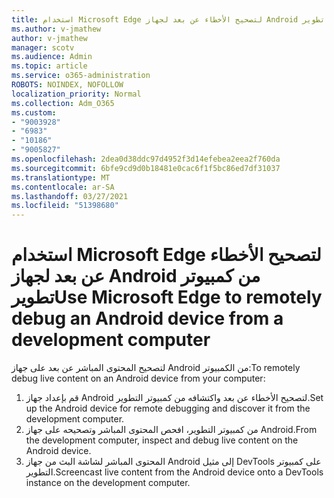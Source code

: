 ```yaml
---
title: استخدام Microsoft Edge لتصحيح الأخطاء عن بعد لجهاز Android من كمبيوتر تطوير
ms.author: v-jmathew
author: v-jmathew
manager: scotv
ms.audience: Admin
ms.topic: article
ms.service: o365-administration
ROBOTS: NOINDEX, NOFOLLOW
localization_priority: Normal
ms.collection: Adm_O365
ms.custom:
- "9003928"
- "6983"
- "10186"
- "9005827"
ms.openlocfilehash: 2dea0d38ddc97d4952f3d14efebea2eea2f760da
ms.sourcegitcommit: 6bfe9cd9d0b18481e0cac6f1f5bc86ed7df31037
ms.translationtype: MT
ms.contentlocale: ar-SA
ms.lasthandoff: 03/27/2021
ms.locfileid: "51398680"
---
```

# <a name="use-microsoft-edge-to-remotely-debug-an-android-device-from-a-development-computer"></a><span data-ttu-id="f39e6-102">استخدام Microsoft Edge لتصحيح الأخطاء عن بعد لجهاز Android من كمبيوتر تطوير</span><span class="sxs-lookup"><span data-stu-id="f39e6-102">Use Microsoft Edge to remotely debug an Android device from a development computer</span></span>

<span data-ttu-id="f39e6-103">لتصحيح المحتوى المباشر عن بعد على جهاز Android من الكمبيوتر:</span><span class="sxs-lookup"><span data-stu-id="f39e6-103">To remotely debug live content on an Android device from your computer:</span></span>

1. <span data-ttu-id="f39e6-104">قم بإعداد جهاز Android لتصحيح الأخطاء عن بعد واكتشافه من كمبيوتر التطوير.</span><span class="sxs-lookup"><span data-stu-id="f39e6-104">Set up the Android device for remote debugging and discover it from the development computer.</span></span>
2. <span data-ttu-id="f39e6-105">من كمبيوتر التطوير، افحص المحتوى المباشر وتصحيحه على جهاز Android.</span><span class="sxs-lookup"><span data-stu-id="f39e6-105">From the development computer, inspect and debug live content on the Android device.</span></span>
3. <span data-ttu-id="f39e6-106">المحتوى المباشر لشاشة البث من جهاز Android إلى مثيل DevTools على كمبيوتر التطوير.</span><span class="sxs-lookup"><span data-stu-id="f39e6-106">Screencast live content from the Android device onto a DevTools instance on the development computer.</span></span>
